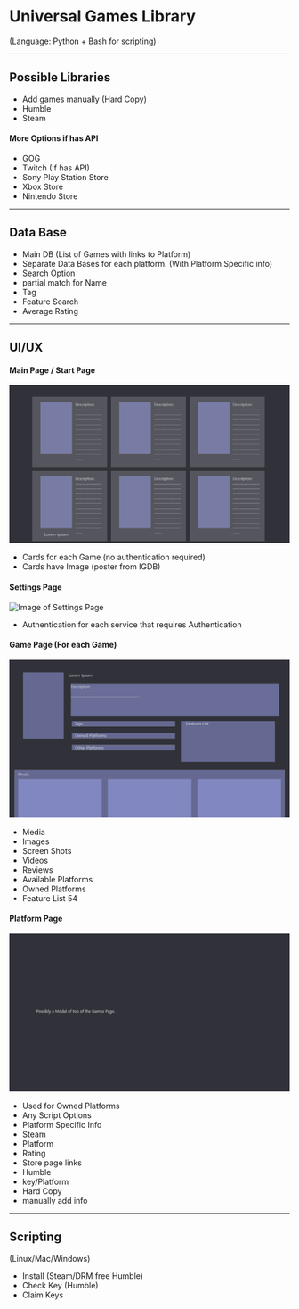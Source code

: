 # Universal Games Library
(Language: Python +
Bash for scripting)
___
## Possible Libraries
- Add games manually (Hard Copy)
- Humble
- Steam
#### More Options if has API
- GOG
- Twitch (If has API)
- Sony Play Station Store
- Xbox Store
- Nintendo Store
___
## Data Base
- Main DB (List of Games with links to Platform)
- Separate Data Bases for each platform. (With Platform Specific info)
- Search Option 
 - partial match for Name
 - Tag
 - Feature Search
 - Average Rating
___
## UI/UX
#### Main Page / Start Page
![Image of Main Page](https://raw.githubusercontent.com/Bia3/UniversalGamesLib/master/Artboards/Main%20Page.png)
- Cards for each Game (no authentication required)
- Cards have Image (poster from IGDB)
#### Settings Page
![Image of Settings Page](https://raw.githubusercontent.com/Bia3/UniversalGamesLib/master/Artboards/Settings%20Page.png)
- Authentication for each service that requires Authentication
#### Game Page (For each Game)
![Image of Game Page](https://raw.githubusercontent.com/Bia3/UniversalGamesLib/master/Artboards/Game%20Page.png)
- Media
 - Images
 - Screen Shots
 - Videos
- Reviews
- Available Platforms
- Owned Platforms
- Feature List 54 
#### Platform Page
![Image of Platform Page](https://raw.githubusercontent.com/Bia3/UniversalGamesLib/master/Artboards/Platform%20Page.png)
- Used for Owned Platforms
- Any Script Options
- Platform Specific Info
 - Steam
  - Platform
  - Rating
  - Store page links
 - Humble
  - key/Platform
 - Hard Copy
  - manually add info
___
## Scripting
(Linux/Mac/Windows)
- Install (Steam/DRM free Humble)
- Check Key (Humble)
- Claim Keys
